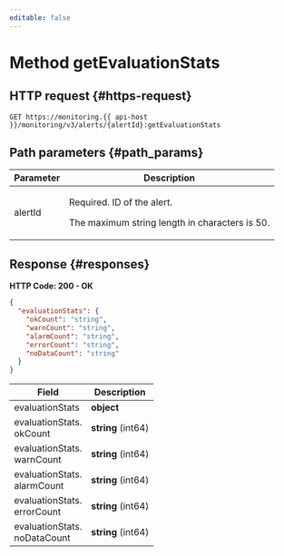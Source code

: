 ```yaml
---
editable: false
---
```


# Method getEvaluationStats

 

 
## HTTP request {#https-request}
```
GET https://monitoring.{{ api-host }}/monitoring/v3/alerts/{alertId}:getEvaluationStats
```
 
## Path parameters {#path_params}
 
Parameter | Description
--- | ---
alertId | <p>Required. ID of the alert.</p> <p>The maximum string length in characters is 50.</p> 
 
## Response {#responses}
**HTTP Code: 200 - OK**

```json 
{
  "evaluationStats": {
    "okCount": "string",
    "warnCount": "string",
    "alarmCount": "string",
    "errorCount": "string",
    "noDataCount": "string"
  }
}
```

 
Field | Description
--- | ---
evaluationStats | **object**
evaluationStats.<br>okCount | **string** (int64)
evaluationStats.<br>warnCount | **string** (int64)
evaluationStats.<br>alarmCount | **string** (int64)
evaluationStats.<br>errorCount | **string** (int64)
evaluationStats.<br>noDataCount | **string** (int64)